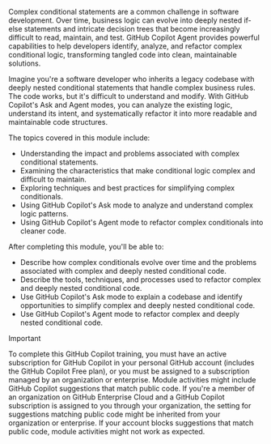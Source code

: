 Complex conditional statements are a common challenge in software development. Over time, business logic can evolve into deeply nested if-else statements and intricate decision trees that become increasingly difficult to read, maintain, and test. GitHub Copilot Agent provides powerful capabilities to help developers identify, analyze, and refactor complex conditional logic, transforming tangled code into clean, maintainable solutions.

Imagine you're a software developer who inherits a legacy codebase with deeply nested conditional statements that handle complex business rules. The code works, but it's difficult to understand and modify. With GitHub Copilot's Ask and Agent modes, you can analyze the existing logic, understand its intent, and systematically refactor it into more readable and maintainable code structures.

The topics covered in this module include:

- Understanding the impact and problems associated with complex conditional statements.
- Examining the characteristics that make conditional logic complex and difficult to maintain.
- Exploring techniques and best practices for simplifying complex conditionals.
- Using GitHub Copilot's Ask mode to analyze and understand complex logic patterns.
- Using GitHub Copilot's Agent mode to refactor complex conditionals into cleaner code.

After completing this module, you'll be able to:

- Describe how complex conditionals evolve over time and the problems associated with complex and deeply nested conditional code.
- Describe the tools, techniques, and processes used to refactor complex and deeply nested conditional code.
- Use GitHub Copilot's Ask mode to explain a codebase and identify opportunities to simplify complex and deeply nested conditional code.
- Use GitHub Copilot's Agent mode to refactor complex and deeply nested conditional code.

> [!IMPORTANT]
> To complete this GitHub Copilot training, you must have an active subscription for GitHub Copilot in your personal GitHub account (includes the GitHub Copilot Free plan), or you must be assigned to a subscription managed by an organization or enterprise. Module activities might include GitHub Copilot suggestions that match public code. If you're a member of an organization on GitHub Enterprise Cloud and a GitHub Copilot subscription is assigned to you through your organization, the setting for suggestions matching public code might be inherited from your organization or enterprise. If your account blocks suggestions that match public code, module activities might not work as expected.
